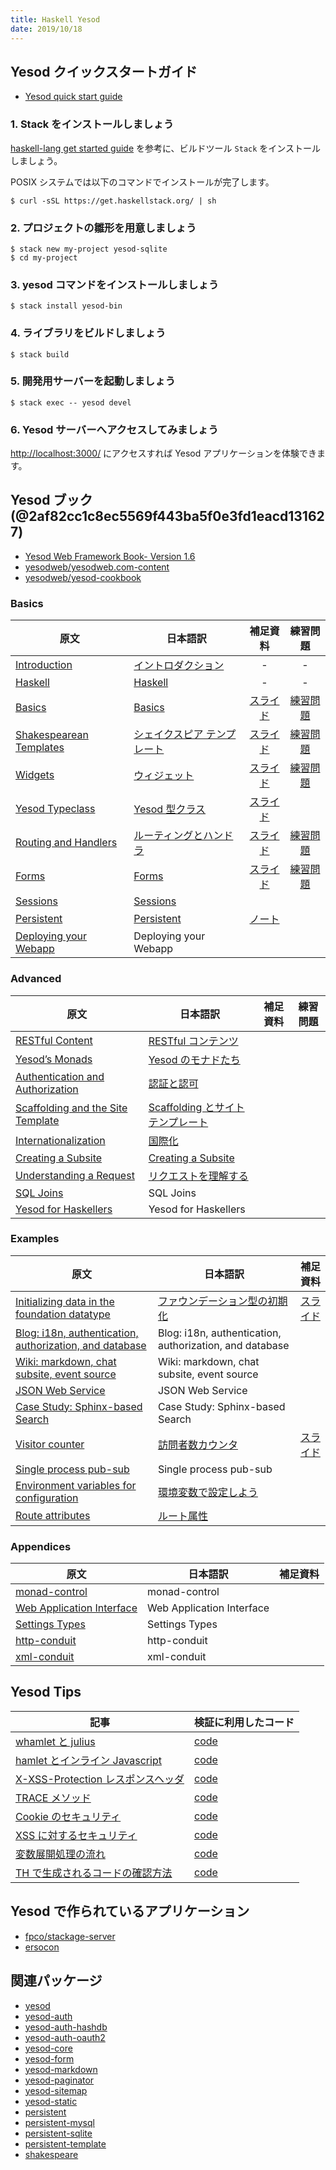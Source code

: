 ```yaml
---
title: Haskell Yesod
date: 2019/10/18
---
```


## Yesod クイックスタートガイド

- [Yesod quick start guide](https://www.yesodweb.com/page/quickstart)

### 1. Stack をインストールしましょう

[haskell-lang get started guide](https://haskell-lang.org/get-started) を参考に、ビルドツール `Stack` をインストールしましょう。

POSIX システムでは以下のコマンドでインストールが完了します。

```shell
$ curl -sSL https://get.haskellstack.org/ | sh
```

### 2. プロジェクトの雛形を用意しましょう

```shell
$ stack new my-project yesod-sqlite
$ cd my-project
```

### 3. yesod コマンドをインストールしましょう

```shell
$ stack install yesod-bin
```

### 4. ライブラリをビルドしましょう

```shell
$ stack build
```

### 5. 開発用サーバーを起動しましょう

```shell
$ stack exec -- yesod devel
```

### 6. Yesod サーバーへアクセスしてみましょう

[http://localhost:3000/](http://localhost:3000/) にアクセスすれば Yesod アプリケーションを体験できます。

## Yesod ブック (@2af82cc1c8ec5569f443ba5f0e3fd1eacd131627)

- [Yesod Web Framework Book- Version 1.6](http://www.yesodweb.com/book)
- [yesodweb/yesodweb.com-content](https://github.com/yesodweb/yesodweb.com-content)
- [yesodweb/yesod-cookbook](https://github.com/yesodweb/yesod-cookbook)

### Basics

原文 | 日本語訳 | 補足資料 | 練習問題
-----|----------|:----------:|:----------:
[Introduction][en-ch1] | [イントロダクション][ja-ch1] | - | -
[Haskell][en-ch2] | [Haskell][ja-ch2] | - | -
[Basics][en-ch3] | [Basics][ja-ch3] | [スライド][slide-ch3] | [練習問題][ex-ch3]
[Shakespearean Templates][en-ch4] | [シェイクスピア テンプレート][ja-ch4] | [スライド][slide-ch4] | [練習問題][ex-ch4]
[Widgets][en-ch5] | [ウィジェット][ja-ch5] | [スライド][slide-ch5] | [練習問題][ex-ch5]
[Yesod Typeclass][en-ch6] | [Yesod 型クラス][ja-ch6] | [スライド][slide-ch6]
[Routing and Handlers][en-ch7] | [ルーティングとハンドラ][ja-ch7] | [スライド][slide-ch7] | [練習問題][ex-ch7]
[Forms][en-ch8] | [Forms][ja-ch8] | [スライド][slide-ch8] | [練習問題][ex-ch8]
[Sessions][en-ch9] | [Sessions][ja-ch9]
[Persistent][en-ch10] | [Persistent][ja-ch10] | [ノート][note-ch10]
[Deploying your Webapp][en-ch11] | Deploying your Webapp

[en-ch1]:https://www.yesodweb.com/book/introduction
[en-ch2]:https://www.yesodweb.com/book/haskell
[en-ch3]:https://www.yesodweb.com/book/basics
[en-ch4]:https://www.yesodweb.com/book/shakespearean-templates
[en-ch5]:https://www.yesodweb.com/book/widgets
[en-ch6]:https://www.yesodweb.com/book/yesod-typeclass
[en-ch7]:https://www.yesodweb.com/book/routing-and-handlers
[en-ch8]:https://www.yesodweb.com/book/forms
[en-ch9]:https://www.yesodweb.com/book/sessions
[en-ch10]:https://www.yesodweb.com/book/persistent
[en-ch11]:https://www.yesodweb.com/book/deploying-your-webapp

[ja-ch1]:book/ch01-introduction.html
[ja-ch2]:book/ch02-haskell.html
[ja-ch3]:book/ch03-basics.html
[ja-ch4]:book/ch04-shakespearen-templates.html
[ja-ch5]:book/ch05-widgets.html
[ja-ch6]:book/ch06-yesod-typeclass.html
[ja-ch7]:book/ch07-routing-and-handlers.html
[ja-ch8]:book/ch08-forms.html
[ja-ch9]:book/ch09-sessions.html
[ja-ch10]:book/ch10-persistent.html

[slide-ch3]:https://docs.google.com/presentation/d/1UNbHbodN2rQgIkk620fbMu4XwLp4Vseaazv42vBkh1M/edit?usp=sharing
[slide-ch4]:https://docs.google.com/presentation/d/1Lz1V5dL6Je27IPJnfswAlSHE9mfa_LY4S848mp27dSs/edit?usp=sharing
[slide-ch5]:https://docs.google.com/presentation/d/1txTox5MevucuzRAFB63FsU4-A3ZlwfcoEWEFof1JMfw/edit?usp=sharing
[slide-ch6]:https://docs.google.com/presentation/d/1SPc87YVMVwUc1OJvQLFGAzLp5c-PB5trkIbfUdJPrlY/edit?usp=sharing
[slide-ch7]:https://docs.google.com/presentation/d/1asqcwxIfDoligvqMWD3aKW7Q0oFRH9KqfXKyvNxk52U/edit?usp=sharing
[slide-ch8]:https://docs.google.com/presentation/d/1S8kPog8pK0iyx7DpjRQGO_6hgn3vDoCyI_WYz2IzaJo/edit?usp=sharing

[ex-ch3]:exercise/ch03/
[ex-ch4]:exercise/ch04/
[ex-ch5]:exercise/ch05/
[ex-ch7]:exercise/ch07/
[ex-ch8]:exercise/ch08/

[note-ch10]:contents/resume/ch10_r.md

### Advanced

原文 | 日本語訳 | 補足資料 | 練習問題
-----|----------|----------|----------
[RESTful Content][en-ch12] | [RESTful コンテンツ][ja-ch12]
[Yesod’s Monads][en-ch13] | [Yesod のモナドたち][ja-ch13]
[Authentication and Authorization][en-ch14] | [認証と認可][ja-ch14]
[Scaffolding and the Site Template][en-ch15] | [Scaffolding とサイトテンプレート][ja-ch15]
[Internationalization][en-ch16] | [国際化][ja-ch16]
[Creating a Subsite][en-ch17] | [Creating a Subsite][ja-ch17]
[Understanding a Request][en-ch18] | [リクエストを理解する][ja-ch18]
[SQL Joins][en-ch19] | SQL Joins
[Yesod for Haskellers][en-ch20] | Yesod for Haskellers

[en-ch12]:https://www.yesodweb.com/book/restful-content
[en-ch13]:https://www.yesodweb.com/book/yesods-monads
[en-ch14]:https://www.yesodweb.com/book/authentication-and-authorization
[en-ch15]:https://www.yesodweb.com/book/scaffolding-and-the-site-template
[en-ch16]:https://www.yesodweb.com/book/internationalization
[en-ch17]:https://www.yesodweb.com/book/creating-a-subsite
[en-ch18]:https://www.yesodweb.com/book/understanding-request
[en-ch19]:https://www.yesodweb.com/book/sql-joins
[en-ch20]:https://www.yesodweb.com/book/yesod-for-haskellers

[ja-ch12]:book/ch12-restful-content.html
[ja-ch13]:book/ch13-yesods-monads.html
[ja-ch14]:book/ch14-authentication-and-authorization.html
[ja-ch15]:book/ch15-scaffolding-and-the-site-template.html
[ja-ch16]:book/ch16-internationalization.html
[ja-ch17]:book/ch17-creating-a-subsite.html
[ja-ch18]:book/ch18-understanding-a-request.html

### Examples

原文 | 日本語訳 | 補足資料
-----|----------|---------
[Initializing data in the foundation datatype](https://www.yesodweb.com/book/initializing-foundation-data) | [ファウンデーション型の初期化](book/examples-initializing-foundation-data.html) | [スライド](https://docs.google.com/presentation/d/1vkBheRrf1cVThsjG57KWQtEx_0u_LHC-lLoUvqXu3IY/edit#slide=id.g16295d9ca4_0_0)
[Blog: i18n, authentication, authorization, and database](https://www.yesodweb.com/book/blog-example-advanced) | Blog: i18n, authentication, authorization, and database
[Wiki: markdown, chat subsite, event source](https://www.yesodweb.com/book/wiki-chat-example) | Wiki: markdown, chat subsite, event source
[JSON Web Service](https://www.yesodweb.com/book/json-web-service) | JSON Web Service
[Case Study: Sphinx-based Search](https://www.yesodweb.com/book/case-study-sphinx) | Case Study: Sphinx-based Search
[Visitor counter](https://www.yesodweb.com/book/visitor-counter) | [訪問者数カウンタ](book/examples-visitor-counter.html) | [スライド](https://docs.google.com/presentation/d/1vkBheRrf1cVThsjG57KWQtEx_0u_LHC-lLoUvqXu3IY/edit#slide=id.g16295d9ca4_0_11)
[Single process pub-sub](https://www.yesodweb.com/book/single-process-pubsub) | Single process pub-sub
[Environment variables for configuration](https://www.yesodweb.com/book/environment-variables) | [環境変数で設定しよう](book/examples-environment-variables.html)
[Route attributes](https://www.yesodweb.com/book/route-attributes) | [ルート属性](book/examples-route-attributes.html)

### Appendices

原文 | 日本語訳 | 補足資料
-----|----------|---------
[monad-control](https://www.yesodweb.com/book/monad-control) | monad-control
[Web Application Interface](https://www.yesodweb.com/book/web-application-interface) | Web Application Interface
[Settings Types](https://www.yesodweb.com/book/settings-types) | Settings Types
[http-conduit](https://www.yesodweb.com/book/http-conduit) | http-conduit
[xml-conduit](https://www.yesodweb.com/book/xml) | xml-conduit

## Yesod Tips

記事 | 検証に利用したコード
------|-------
[whamlet と julius](tips/01-compile-hamlet-julius.html) | [code](https://github.com/e-bigmoon/haskell-blog/blob/master/sample-code/yesod/Tips1.hs)
[hamlet とインライン Javascript](tips/02-inline-js.html) | [code](https://github.com/e-bigmoon/haskell-blog/blob/master/sample-code/yesod/Tips2.hs)
[X-XSS-Protection レスポンスヘッダ](tips/03-x-xss-protection.html) | [code](https://github.com/e-bigmoon/haskell-blog/blob/master/sample-code/yesod/Tips3.hs)
[TRACE メソッド](tips/04-trace-method.html) | [code](https://github.com/e-bigmoon/haskell-blog/blob/master/sample-code/yesod/Tips4.hs)
[Cookie のセキュリティ](tips/05-cookie.html) | [code](https://github.com/e-bigmoon/haskell-blog/blob/master/sample-code/yesod/Tips5.hs)
[XSS に対するセキュリティ](tips/06-xss.html) | [code](https://github.com/e-bigmoon/haskell-blog/blob/master/sample-code/yesod/Tips6.hs)
[変数展開処理の流れ](tips/07-variable-interpolation.html) | [code](https://github.com/e-bigmoon/haskell-blog/blob/master/sample-code/yesod/Tips7.hs)
[TH で生成されるコードの確認方法](tips/08-TH.html) | [code](https://github.com/e-bigmoon/haskell-blog/blob/master/sample-code/yesod/Tips8.hs)

## Yesod で作られているアプリケーション

- [fpco/stackage-server](https://github.com/fpco/stackage-server)
- [ersocon](https://ersocon.net/)

## 関連パッケージ

- [yesod](https://hackage.haskell.org/package/yesod)
- [yesod-auth](https://hackage.haskell.org/package/yesod-auth)
- [yesod-auth-hashdb](https://hackage.haskell.org/package/yesod-auth-hashdb)
- [yesod-auth-oauth2](https://hackage.haskell.org/package/yesod-auth-oauth2)
- [yesod-core](https://hackage.haskell.org/package/yesod-core)
- [yesod-form](https://hackage.haskell.org/package/yesod-form)
- [yesod-markdown](https://hackage.haskell.org/package/yesod-markdown)
- [yesod-paginator](https://hackage.haskell.org/package/yesod-paginator)
- [yesod-sitemap](https://hackage.haskell.org/package/yesod-sitemap)
- [yesod-static](https://hackage.haskell.org/package/yesod-static)
- [persistent](https://hackage.haskell.org/package/persistent)
- [persistent-mysql](https://hackage.haskell.org/package/persistent-mysql)
- [persistent-sqlite](https://hackage.haskell.org/package/persistent-sqlite)
- [persistent-template](https://hackage.haskell.org/package/persistent-template)
- [shakespeare](https://hackage.haskell.org/package/shakespeare)
